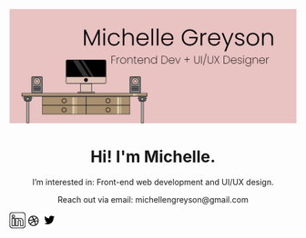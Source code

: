 ![image](https://github.com/michellengreyson/michellengreyson/blob/main/banner-img.png?raw=true)


<h1 align="center">Hi! I'm Michelle.</h1>
<p align="center">I’m interested in: Front-end web development and UI/UX design.</p>
<p align="center">Reach out via email: michellengreyson@gmail.com</p>

<a href="https://www.linkedin.com/in/michellengreyson/">
  <img align="left" src="https://github.com/michellengreyson/michellengreyson/blob/main/linkedin.png?raw=true" />
</a>
<a href="https://dribbble.com/michellengreyson">
  <img align="left" src="https://github.com/michellengreyson/michellengreyson/blob/main/dribbble.png?raw=true" />
</a>
<a href="https://twitter.com/GreysonMichelle">
  <img align="left" src="https://github.com/michellengreyson/michellengreyson/blob/main/twitter.png?raw=true" />
</a>




<!---
michellengreyson/michellengreyson is a ✨ special ✨ repository because its `README.md` (this file) appears on your GitHub profile.
You can click the Preview link to take a look at your changes.
--->
